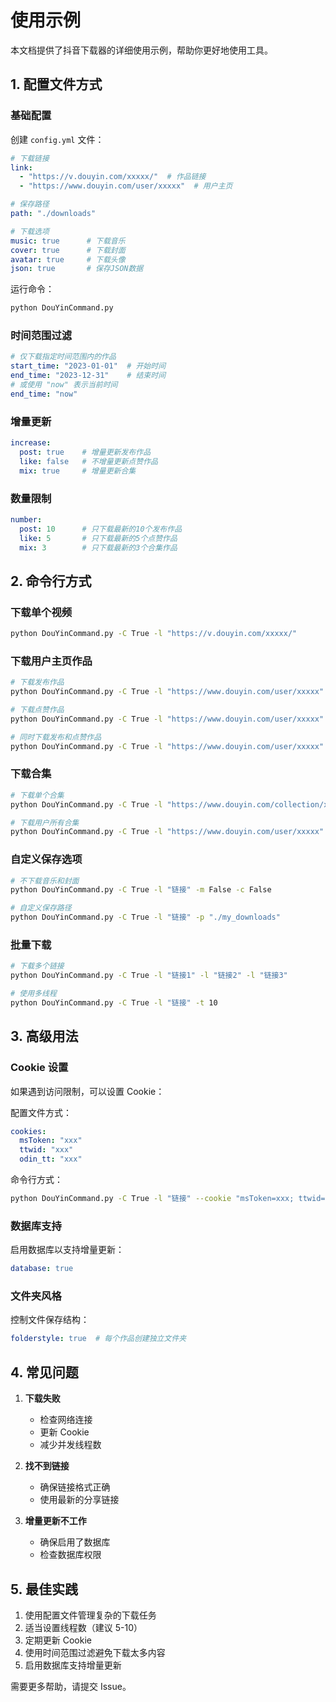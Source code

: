 # 使用示例

本文档提供了抖音下载器的详细使用示例，帮助你更好地使用工具。

## 1. 配置文件方式

### 基础配置
创建 `config.yml` 文件：
```yaml
# 下载链接
link:
  - "https://v.douyin.com/xxxxx/"  # 作品链接
  - "https://www.douyin.com/user/xxxxx"  # 用户主页

# 保存路径
path: "./downloads"

# 下载选项
music: true      # 下载音乐
cover: true      # 下载封面
avatar: true     # 下载头像
json: true       # 保存JSON数据
```

运行命令：
```bash
python DouYinCommand.py
```

### 时间范围过滤
```yaml
# 仅下载指定时间范围内的作品
start_time: "2023-01-01"  # 开始时间
end_time: "2023-12-31"    # 结束时间
# 或使用 "now" 表示当前时间
end_time: "now"
```

### 增量更新
```yaml
increase:
  post: true    # 增量更新发布作品
  like: false   # 不增量更新点赞作品
  mix: true     # 增量更新合集
```

### 数量限制
```yaml
number:
  post: 10      # 只下载最新的10个发布作品
  like: 5       # 只下载最新的5个点赞作品
  mix: 3        # 只下载最新的3个合集作品
```

## 2. 命令行方式

### 下载单个视频
```bash
python DouYinCommand.py -C True -l "https://v.douyin.com/xxxxx/"
```

### 下载用户主页作品
```bash
# 下载发布作品
python DouYinCommand.py -C True -l "https://www.douyin.com/user/xxxxx" -M post

# 下载点赞作品
python DouYinCommand.py -C True -l "https://www.douyin.com/user/xxxxx" -M like

# 同时下载发布和点赞作品
python DouYinCommand.py -C True -l "https://www.douyin.com/user/xxxxx" -M post -M like
```

### 下载合集
```bash
# 下载单个合集
python DouYinCommand.py -C True -l "https://www.douyin.com/collection/xxxxx"

# 下载用户所有合集
python DouYinCommand.py -C True -l "https://www.douyin.com/user/xxxxx" -M mix
```

### 自定义保存选项
```bash
# 不下载音乐和封面
python DouYinCommand.py -C True -l "链接" -m False -c False

# 自定义保存路径
python DouYinCommand.py -C True -l "链接" -p "./my_downloads"
```

### 批量下载
```bash
# 下载多个链接
python DouYinCommand.py -C True -l "链接1" -l "链接2" -l "链接3"

# 使用多线程
python DouYinCommand.py -C True -l "链接" -t 10
```

## 3. 高级用法

### Cookie 设置
如果遇到访问限制，可以设置 Cookie：

配置文件方式：
```yaml
cookies:
  msToken: "xxx"
  ttwid: "xxx"
  odin_tt: "xxx"
```

命令行方式：
```bash
python DouYinCommand.py -C True -l "链接" --cookie "msToken=xxx; ttwid=xxx;"
```

### 数据库支持
启用数据库以支持增量更新：
```yaml
database: true
```

### 文件夹风格
控制文件保存结构：
```yaml
folderstyle: true  # 每个作品创建独立文件夹
```

## 4. 常见问题

1. **下载失败**
   - 检查网络连接
   - 更新 Cookie
   - 减少并发线程数

2. **找不到链接**
   - 确保链接格式正确
   - 使用最新的分享链接

3. **增量更新不工作**
   - 确保启用了数据库
   - 检查数据库权限

## 5. 最佳实践

1. 使用配置文件管理复杂的下载任务
2. 适当设置线程数（建议 5-10）
3. 定期更新 Cookie
4. 使用时间范围过滤避免下载太多内容
5. 启用数据库支持增量更新

需要更多帮助，请提交 Issue。 
